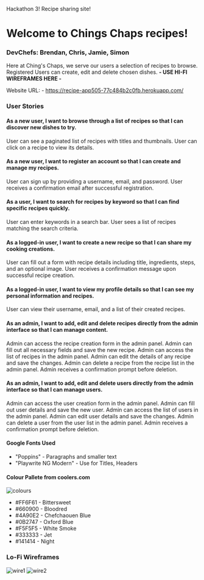 Hackathon 3! Recipe sharing site!
# Welcome to Chings Chaps recipes!
### DevChefs: Brendan, Chris, Jamie, Simon

Here at Ching's Chaps, we serve our users a selection of recipes to browse. Registered Users can create, edit and delete chosen dishes. 
**- USE HI-FI WIREFRAMES HERE -**

Website URL: - https://recipe-app505-77c484b2c0fb.herokuapp.com/
### User Stories

#### As a new user, I want to browse through a list of recipes so that I can discover new dishes to try.

User can see a paginated list of recipes with titles and thumbnails.
User can click on a recipe to view its details.

#### As a new user, I want to register an account so that I can create and manage my recipes.

User can sign up by providing a username, email, and password.
User receives a confirmation email after successful registration.

#### As a user, I want to search for recipes by keyword so that I can find specific recipes quickly.

User can enter keywords in a search bar.
User sees a list of recipes matching the search criteria.

#### As a logged-in user, I want to create a new recipe so that I can share my cooking creations.

User can fill out a form with recipe details including title, ingredients, steps, and an optional image.
User receives a confirmation message upon successful recipe creation.

#### As a logged-in user, I want to view my profile details so that I can see my personal information and recipes.

User can view their username, email, and a list of their created recipes.

#### As an admin, I want to add, edit and delete recipes directly from the admin interface so that I can manage content.

Admin can access the recipe creation form in the admin panel.
Admin can fill out all necessary fields and save the new recipe.
Admin can access the list of recipes in the admin panel.
Admin can edit the details of any recipe and save the changes.
Admin can delete a recipe from the recipe list in the admin panel.
Admin receives a confirmation prompt before deletion.

#### As an admin, I want to add, edit and delete users directly from the admin interface so that I can manage users.

Admin can access the user creation form in the admin panel.
Admin can fill out user details and save the new user.
Admin can access the list of users in the admin panel.
Admin can edit user details and save the changes.
Admin can delete a user from the user list in the admin panel.
Admin receives a confirmation prompt before deletion.

#### Google Fonts Used
- "Poppins" - Paragraphs and smaller text
- "Playwrite NG Modern" - Use for Titles, Headers

#### Colour Pallete from coolers.com
![colours](../Hackathon3-Recipe/static/images/colorscool.png)
- #FF6F61 - Bittersweet
- #660900 - Bloodred
- #4A90E2 - Chefchaouen Blue
- #0B2747 - Oxford Blue
- #F5F5F5 - White Smoke
- #333333 - Jet
- #141414 - Night

### Lo-Fi Wireframes
![wire1](../Hackathon3-Recipe/static/images/desk1.png)
![wire2](../Hackathon3-Recipe/static/images/mob1.png)
